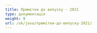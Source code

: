 ```yaml
---
title: Примітки до випуску - 2021
type: документація
weight: 9
url: /uk/java/примітки-до-випуску-2021/
---
```


